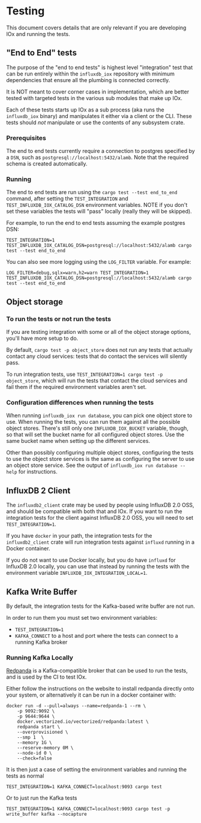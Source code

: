 # Testing

This document covers details that are only relevant if you are developing IOx and running the tests.

## "End to End" tests

The purpose of the "end to end tests" is highest level "integration"
test that can be run entirely within the `influxdb_iox` repository
with minimum dependencies that ensure all the plumbing is connected
correctly.

It is NOT meant to cover corner cases in implementation, which are
better tested with targeted tests in the various sub modules that make
up IOx.

Each of these tests starts up IOx as a sub process (aka runs the
`influxdb_iox` binary) and manipulates it either via a client or the
CLI. These tests should *not* manipulate or use the contents of any
subsystem crate.

### Prerequisites
The end to end tests currently require a connection to postgres
specified by a `DSN`, such as
`postgresql://localhost:5432/alamb`. Note that the required schema is
created automatically.

### Running

The end to end tests are run using the `cargo test --test end_to_end` command, after setting the
`TEST_INTEGRATION` and `TEST_INFLUXDB_IOX_CATALOG_DSN` environment variables. NOTE if you don't set
these variables the tests will "pass" locally (really they will be skipped).

For example, to run the end to end tests assuming the example postgres DSN:

```shell
TEST_INTEGRATION=1 TEST_INFLUXDB_IOX_CATALOG_DSN=postgresql://localhost:5432/alamb cargo test --test end_to_end
```

You can also see more logging using the `LOG_FILTER` variable. For example:

```shell
LOG_FILTER=debug,sqlx=warn,h2=warn TEST_INTEGRATION=1  TEST_INFLUXDB_IOX_CATALOG_DSN=postgresql://localhost:5432/alamb cargo test --test end_to_end
```

## Object storage

### To run the tests or not run the tests

If you are testing integration with some or all of the object storage options, you'll have more
setup to do.

By default, `cargo test -p object_store` does not run any tests that actually contact
any cloud services: tests that do contact the services will silently pass.

To run integration tests, use `TEST_INTEGRATION=1 cargo test -p object_store`, which will run the
tests that contact the cloud services and fail them if the required environment variables aren't
set.

### Configuration differences when running the tests

When running `influxdb_iox run database`, you can pick one object store to use. When running the tests,
you can run them against all the possible object stores. There's still only one
`INFLUXDB_IOX_BUCKET` variable, though, so that will set the bucket name for all configured object
stores. Use the same bucket name when setting up the different services.

Other than possibly configuring multiple object stores, configuring the tests to use the object
store services is the same as configuring the server to use an object store service. See the output
of `influxdb_iox run database --help` for instructions.

## InfluxDB 2 Client

The `influxdb2_client` crate may be used by people using InfluxDB 2.0 OSS, and should be compatible
with both that and IOx. If you want to run the integration tests for the client against InfluxDB
2.0 OSS, you will need to set `TEST_INTEGRATION=1`.

If you have `docker` in your path, the integration tests for the `influxdb2_client` crate will run
integration tests against `influxd` running in a Docker container.

If you do not want to use Docker locally, but you do have `influxd` for InfluxDB
2.0 locally, you can use that instead by running the tests with the environment variable
`INFLUXDB_IOX_INTEGRATION_LOCAL=1`.

## Kafka Write Buffer

By default, the integration tests for the Kafka-based write buffer are not run.

In order to run them you must set two environment variables:

* `TEST_INTEGRATION=1`
* `KAFKA_CONNECT` to a host and port where the tests can connect to a running Kafka broker

### Running Kafka Locally

[Redpanda](https://vectorized.io/redpanda/) is a Kafka-compatible broker that can be used to run the tests, and is used
by the CI to test IOx.

Either follow the instructions on the website to install redpanda directly onto your system, or alternatively
it can be run in a docker container with:

```
docker run -d --pull=always --name=redpanda-1 --rm \
    -p 9092:9092 \
    -p 9644:9644 \
    docker.vectorized.io/vectorized/redpanda:latest \
    redpanda start \
    --overprovisioned \
    --smp 1  \
    --memory 1G \
    --reserve-memory 0M \
    --node-id 0 \
    --check=false
```

It is then just a case of setting the environment variables and running the tests as normal

```
TEST_INTEGRATION=1 KAFKA_CONNECT=localhost:9093 cargo test
```

Or to just run the Kafka tests

```
TEST_INTEGRATION=1 KAFKA_CONNECT=localhost:9093 cargo test -p write_buffer kafka --nocapture
```

